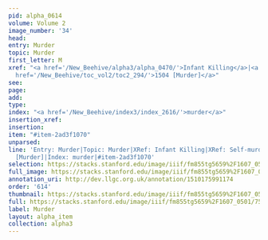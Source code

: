 ```yaml
---
pid: alpha_0614
volume: Volume 2
image_number: '34'
head: 
entry: Murder
topic: Murder
first_letter: M
xref: "<a href='/New_Beehive/alpha3/alpha_0470/'>Infant Killing</a>|<a href='/New_Beehive/alpha4/alpha_0845/'>Self-murd</a>|<a
  href='/New_Beehive/toc_vol2/toc2_294/'>1504 [Murder]</a>"
see: 
page: 
add: 
type: 
index: "<a href='/New_Beehive/index3/index_2616/'>murder</a>"
insertion_xref: 
insertion: 
item: "#item-2ad3f1070"
unparsed: 
line: 'Entry: Murder|Topic: Murder|XRef: Infant Killing|XRef: Self-murd|XRef: 1504
  [Murder]|Index: murder|#item-2ad3f1070'
selection: https://stacks.stanford.edu/image/iiif/fm855tg5659%2F1607_0501/756,3256,2970,473/full/0/default.jpg
full_image: https://stacks.stanford.edu/image/iiif/fm855tg5659%2F1607_0501/full/full/0/default.jpg
annotation_uri: http://dev.llgc.org.uk/annotation/1510175991174
order: '614'
thumbnail: https://stacks.stanford.edu/image/iiif/fm855tg5659%2F1607_0501/756,3256,600,180/250,/0/default.jpg
full: https://stacks.stanford.edu/image/iiif/fm855tg5659%2F1607_0501/756,3256,2970,473/full/0/default.jpg
label: Murder
layout: alpha_item
collection: alpha3
---
```

